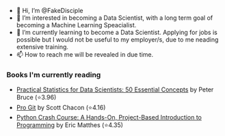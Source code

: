 - 👋 Hi, I’m @FakeDisciple
- 👀 I’m interested in becoming a Data Scientist, with a long term goal of becoming a Machine Learning Speacialist.
- 🌱 I’m currently learning to become a Data Scientist. Applying for jobs is possible but I would not be useful to my employer/s, due to me neading extensive training.
- 📫 How to reach me will be revealed in due time.

### Books I'm currently reading
<!-- GOODREADS-LIST:START -->
- [Practical Statistics for Data Scientists: 50 Essential Concepts](https://www.goodreads.com/review/show/4440575593?utm_medium=api&utm_source=rss) by Peter Bruce (⭐️3.96)
- [Pro Git](https://www.goodreads.com/review/show/4440573785?utm_medium=api&utm_source=rss) by Scott Chacon (⭐️4.16)
- [Python Crash Course: A Hands-On, Project-Based Introduction to Programming](https://www.goodreads.com/review/show/4440571801?utm_medium=api&utm_source=rss) by Eric Matthes (⭐️4.35)
<!-- GOODREADS-LIST:END -->
